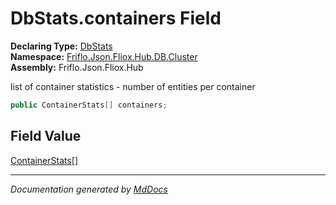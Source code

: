 ﻿<!--  
  <auto-generated>   
    The contents of this file were generated by a tool.  
    Changes to this file may be list if the file is regenerated  
  </auto-generated>   
-->

# DbStats.containers Field

**Declaring Type:** [DbStats](../index.md)  
**Namespace:** [Friflo.Json.Fliox.Hub.DB.Cluster](../../index.md)  
**Assembly:** Friflo.Json.Fliox.Hub

list of container statistics \- number of entities per container

```csharp
public ContainerStats[] containers;
```

## Field Value

[ContainerStats](../../ContainerStats/index.md)\[\]

___

*Documentation generated by [MdDocs](https://github.com/ap0llo/mddocs)*

